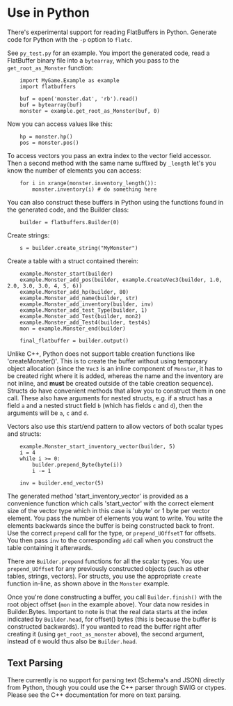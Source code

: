 # Use in Python

There's experimental support for reading FlatBuffers in Python. Generate
code for Python with the `-p` option to `flatc`.

See `py_test.py` for an example. You import the generated code, read a
FlatBuffer binary file into a `bytearray`, which you pass to the
`get_root_as_Monster` function:

~~~~~~~~~~~~~~~~~~~~~~~~~~~~~~~~~~~~~~~~~~~~~~~~~~~~~~~~~~~~~~~~~~{.py}
    import MyGame.Example as example
    import flatbuffers

    buf = open('monster.dat', 'rb').read()
    buf = bytearray(buf)
    monster = example.get_root_as_Monster(buf, 0)
~~~~~~~~~~~~~~~~~~~~~~~~~~~~~~~~~~~~~~~~~~~~~~~~~~~~~~~~~~~~~~~~~~

Now you can access values like this:

~~~~~~~~~~~~~~~~~~~~~~~~~~~~~~~~~~~~~~~~~~~~~~~~~~~~~~~~~~~~~~~~~~{.py}
    hp = monster.hp()
    pos = monster.pos()
~~~~~~~~~~~~~~~~~~~~~~~~~~~~~~~~~~~~~~~~~~~~~~~~~~~~~~~~~~~~~~~~~~

To access vectors you pass an extra index to the
vector field accessor. Then a second method with the same name suffixed
by `_length` let's you know the number of elements you can access:

~~~~~~~~~~~~~~~~~~~~~~~~~~~~~~~~~~~~~~~~~~~~~~~~~~~~~~~~~~~~~~~~~~{.py}
    for i in xrange(monster.inventory_length()):
        monster.inventory(i) # do something here
~~~~~~~~~~~~~~~~~~~~~~~~~~~~~~~~~~~~~~~~~~~~~~~~~~~~~~~~~~~~~~~~~~

You can also construct these buffers in Python using the functions found
in the generated code, and the Builder class:

~~~~~~~~~~~~~~~~~~~~~~~~~~~~~~~~~~~~~~~~~~~~~~~~~~~~~~~~~~~~~~~~~~{.py}
    builder = flatbuffers.Builder(0)
~~~~~~~~~~~~~~~~~~~~~~~~~~~~~~~~~~~~~~~~~~~~~~~~~~~~~~~~~~~~~~~~~~

Create strings:

~~~~~~~~~~~~~~~~~~~~~~~~~~~~~~~~~~~~~~~~~~~~~~~~~~~~~~~~~~~~~~~~~~{.py}
    s = builder.create_string("MyMonster")
~~~~~~~~~~~~~~~~~~~~~~~~~~~~~~~~~~~~~~~~~~~~~~~~~~~~~~~~~~~~~~~~~~

Create a table with a struct contained therein:

~~~~~~~~~~~~~~~~~~~~~~~~~~~~~~~~~~~~~~~~~~~~~~~~~~~~~~~~~~~~~~~~~~{.py}
    example.Monster_start(builder)
    example.Monster_add_pos(builder, example.CreateVec3(builder, 1.0, 2.0, 3.0, 3.0, 4, 5, 6))
    example.Monster_add_hp(builder, 80)
    example.Monster_add_name(builder, str)
    example.Monster_add_inventory(builder, inv)
    example.Monster_add_test_Type(builder, 1)
    example.Monster_add_Test(builder, mon2)
    example.Monster_add_Test4(builder, test4s)
    mon = example.Monster_end(builder)

    final_flatbuffer = builder.output()
~~~~~~~~~~~~~~~~~~~~~~~~~~~~~~~~~~~~~~~~~~~~~~~~~~~~~~~~~~~~~~~~~~

Unlike C++, Python does not support table creation functions like 'createMonster()'.
This is to create the buffer without
using temporary object allocation (since the `Vec3` is an inline component of
`Monster`, it has to be created right where it is added, whereas the name and
the inventory are not inline, and **must** be created outside of the table
creation sequence).
Structs do have convenient methods that allow you to construct them in one call.
These also have arguments for nested structs, e.g. if a struct has a field `a`
and a nested struct field `b` (which has fields `c` and `d`), then the arguments
will be `a`, `c` and `d`.

Vectors also use this start/end pattern to allow vectors of both scalar types
and structs:

~~~~~~~~~~~~~~~~~~~~~~~~~~~~~~~~~~~~~~~~~~~~~~~~~~~~~~~~~~~~~~~~~~{.py}
    example.Monster_start_inventory_vector(builder, 5)
    i = 4
    while i >= 0:
        builder.prepend_Byte(byte(i))
        i -= 1

    inv = builder.end_vector(5)
~~~~~~~~~~~~~~~~~~~~~~~~~~~~~~~~~~~~~~~~~~~~~~~~~~~~~~~~~~~~~~~~~~

The generated method 'start_inventory_vector' is provided as a convenience
function which calls 'start_vector' with the correct element size of the vector
type which in this case is 'ubyte' or 1 byte per vector element.
You pass the number of elements you want to write.
You write the elements backwards since the buffer
is being constructed back to front. Use the correct `prepend` call for the type,
or `prepend_UOffsetT` for offsets. You then pass `inv` to the corresponding
`add` call when you construct the table containing it afterwards.

There are `Builder.prepend` functions for all the scalar types. You use
`prepend_UOffset` for any previously constructed objects (such as other tables,
strings, vectors). For structs, you use the appropriate `create` function
in-line, as shown above in the `Monster` example.

Once you're done constructing a buffer, you call `Builder.finish()` with the root object
offset (`mon` in the example above). Your data now resides in Builder.Bytes.
Important to note is that the real data starts at the index indicated by `Builder.head`,
for offset() bytes (this is because the buffer is constructed backwards).
If you wanted to read the buffer right after creating it (using
`get_root_as_monster` above), the second argument, instead of `0` would thus
also be `Builder.head`.

## Text Parsing

There currently is no support for parsing text (Schema's and JSON) directly
from Python, though you could use the C++ parser through SWIG or ctypes. Please
see the C++ documentation for more on text parsing.


